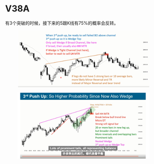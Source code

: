 # V38A

有3个突破的时候，接下来的5跟K线有75%的概率会反转。

<figure><img src="../../.gitbook/assets/V38A01.png" alt=""><figcaption></figcaption></figure>

<figure><img src="../../.gitbook/assets/V38A02.png" alt=""><figcaption></figcaption></figure>
